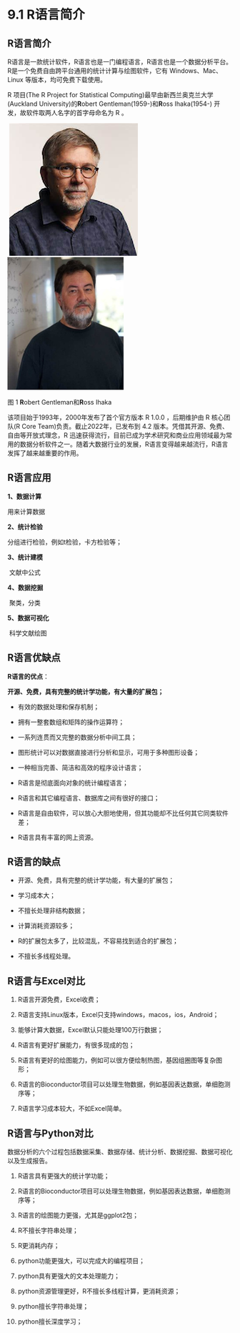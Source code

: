# 9.1 R语言简介

## R语言简介

R语言是一款统计软件，R语言也是一门编程语言，R语言也是一个数据分析平台。R是一个免费自由跨平台通用的统计计算与绘图软件，它有 Windows、Mac、Linux 等版本，均可免费下载使用。

R 项目(The R Project for Statistical Computing)最早由新西兰奥克兰大学(Auckland University)的**R**obert Gentleman(1959-)和**R**oss Ihaka(1954-) 开发，故软件取两人名字的首字母命名为 R 。

​            ![image-20240220082951065](./r1.assets/image-20240220082951065.png)             ![image-20240226084448455](./r1.assets/image-20240226084448455.png)     

图 1 **R**obert Gentleman和**R**oss Ihaka

该项目始于1993年，2000年发布了首个官方版本 R 1.0.0 ，后期维护由 R 核心团队(R Core Team)负责。截止2022年，已发布到 4.2 版本。凭借其开源、免费、自由等开放式理念，R 迅速获得流行，目前已成为学术研究和商业应用领域最为常用的数据分析软件之一。随着大数据行业的发展，R语言变得越来越流行，R语言发挥了越来越重要的作用。

##  R语言应用

**1、数据计算**

用来计算数据

**2、统计检验**

分组进行检验，例如t检验，卡方检验等；

**3、统计建模**

​    文献中公式

**4、数据挖掘**

​    聚类，分类

**5、数据可视化**

​    科学文献绘图

##  R语言优缺点

**R语言的优点**：

**开源、免费，具有完整的统计学功能，有大量的扩展包；**

- 有效的数据处理和保存机制；

- 拥有一整套数组和矩阵的操作运算符；

- 一系列连贯而又完整的数据分析中间工具；

- 图形统计可以对数据直接进行分析和显示，可用于多种图形设备；

- 一种相当完善、简洁和高效的程序设计语言；

- R语言是彻底面向对象的统计编程语言；

- R语言和其它编程语言、数据库之间有很好的接口；

- R语言是自由软件，可以放心大胆地使用，但其功能却不比任何其它同类软件差；

- R语言具有丰富的网上资源。



## R语言的缺点

- 开源、免费，具有完整的统计学功能，有大量的扩展包；

- 学习成本大；

- 不擅长处理非结构数据；

- 计算消耗资源较多；

- R的扩展包太多了，比较混乱，不容易找到适合的扩展包；

- 不擅长多线程处理。

 

## R语言与Excel对比

1. R语言开源免费，Excel收费；

2. R语言支持Linux版本，Excel只支持windows，macos，ios，Android；

3. 能够计算大数据，Excel默认只能处理100万行数据；

4. R语言有更好扩展能力，有很多现成的包；

5. R语言有更好的绘图能力，例如可以很方便绘制热图，基因组圈图等复杂图形；

6. R语言的Bioconductor项目可以处理生物数据，例如基因表达数据，单细胞测序等；

7. R语言学习成本较大，不如Excel简单。

##  R语言与Python对比

数据分析的六个过程包括数据采集、数据存储、统计分析、数据挖掘、数据可视化以及生成报告。

 

1. R语言具有更强大的统计学功能；

2. R语言的Bioconductor项目可以处理生物数据，例如基因表达数据，单细胞测序等；

3. R语言的绘图能力更强，尤其是ggplot2包；

4. R不擅长字符串处理；

5. R更消耗内存；

6. python功能更强大，可以完成大的编程项目；

7. python具有更强大的文本处理能力；

8. python资源管理更好，R不擅长多线程计算，更消耗资源；

9. python擅长字符串处理；

10. python擅长深度学习；